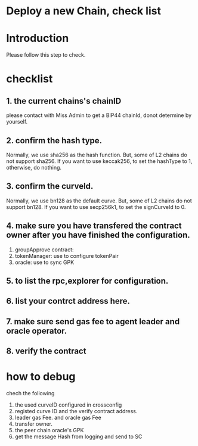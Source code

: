 # Deploy a new Chain, check list

# Introduction
Please follow this step to check.

# checklist

## 1.  the current chains's chainID
please contact with Miss Admin to get a BIP44 chainId, donot determine by yourself.

## 2. confirm the hash type.
Normally, we use sha256 as the hash function. 
But, some of L2 chains do not support sha256.
If you want to use keccak256, to set the hashType to 1, otherwise, do nothing.

## 3. confirm the curveId.
Normally, we use bn128 as the default curve.
But, some of L2 chains do not support bn128.
If you want to use secp256k1, to set the signCurveId to 0.

## 4.  make sure you have transfered the contract owner after you have finished the configuration.
1. groupApprove contract:  
2. tokenManager: use to configure tokenPair
3. oracle: use to sync GPK

## 5. to list the rpc,explorer for configuration.

## 6. list your contrct address here.

## 7. make sure send gas fee to agent leader and oracle operator.

## 8. verify the contract

# how to debug
chech the following    
1.  the used curveID configured in crossconfig 
2.  registed  curve ID and the verify contract address.
3.  leader gas Fee. and oracle gas Fee
4.  transfer owner.
5.  the peer chain oracle's GPK
6.  get the message Hash from logging and send to SC
